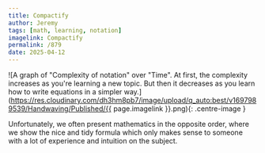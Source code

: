```yaml
---
title: Compactify
author: Jeremy
tags: [math, learning, notation]
imagelink: Compactify
permalink: /879
date: 2025-04-12
---
```


![A graph of "Complexity of notation" over "Time". At first, the complexity increases as you're learning a new topic. But then it decreases as you learn how to write equations in a simpler way.](https://res.cloudinary.com/dh3hm8pb7/image/upload/q_auto:best/v1697989539/Handwaving/Published/{{ page.imagelink }}.png){: .centre-image }

Unfortunately, we often present mathematics in the opposite order, where we show the nice and tidy formula which only makes sense to someone with a lot of experience and intuition on the subject.
